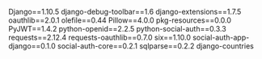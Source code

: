 Django==1.10.5
django-debug-toolbar==1.6
django-extensions==1.7.5
oauthlib==2.0.1
olefile==0.44
Pillow==4.0.0
pkg-resources==0.0.0
PyJWT==1.4.2
python-openid==2.2.5
python-social-auth==0.3.3
requests==2.12.4
requests-oauthlib==0.7.0
six==1.10.0
social-auth-app-django==0.1.0
social-auth-core==0.2.1
sqlparse==0.2.2
django-countries
